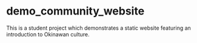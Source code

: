 # demo_community_website
This is a student project which demonstrates a static website featuring an introduction to Okinawan culture.
